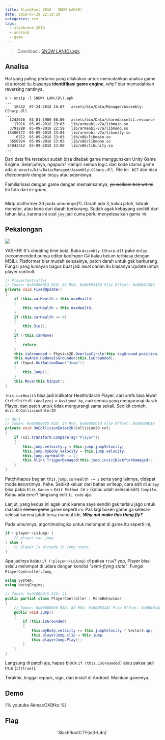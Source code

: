 ```yaml
---
title: SlashRoot 2018 - SNOW LAN(D)
date: 2018-07-28 22:29:20
categories: rev
tags:
  - slashroot-2018
  - android
  - game
---
```


> Download : [SNOW LAN(D).apk]()

## Analisa

Hal yang paling pertama yang dilakukan untuk memudahkan analisa game di android itu biasanya __identifikasi game engine__, _why?_ biar memudahkan reversing nantinya.
```
λ › unzip -l SNOW\ LAN\(D\).apk
...
    18432  07-24-2018 16:07   assets/bin/Data/Managed/Assembly-CSharp.dll
...
  1243616  01-01-1980 08:00   assets/bin/Data/sharedassets1.resource
    17916  05-09-2018 23:03   lib/armeabi-v7a/libmain.so
  3791288  05-09-2018 22:59   lib/armeabi-v7a/libmono.so
 18400572  05-09-2018 23:04   lib/armeabi-v7a/libunity.so
     6372  05-09-2018 23:03   lib/x86/libmain.so
  3656924  05-09-2018 23:03   lib/x86/libmono.so
 24043552  05-09-2018 23:08   lib/x86/libunity.so
...
```
Dari data file tersebut sudah bisa ditebak game menggunakan Unity Game Engine. Selanjutnya, _ngapain?_ Hampir semua logic dan kode utama game ada di `assets/bin/Data/Managed/Assembly-CSharp.dll`. File ini `.NET` dan bisa _didecompile_ dengan `dnSpy` atau sejenisnya.

Familiarisasi dengan game dengan memainkannya, ~~yo welkam bek wit mi~~. Ini foto dari _in-game_,

![]()

Mirip platformer 2d pada umumnya(?). Darah ada 3, kalau jatuh, tabrak monster, atau kena duri darah berkurang. Sudah agak kebayang sedikit dari tahun lalu, karena ini soal `joy` jadi cuma perlu menyelesaikan game ini.

## Pekalongan

![](https://i.imgflip.com/1qjm83.jpg)

YASHH!! It's cheating time boiz. Buka `Assembly-CSharp.dll` pake `dnSpy` (recommended punya editor _kodingan_ C# kalau belum terbiasa dengan MSIL). Platformer biar mudah selesainya, patch darah untuk gak berkurang. Fungsi yang lumayan bagus buat jadi awal carian itu biasanya Update untuk player controll.

```csharp
// PlayerController
// Token: 0x06000053 RID: 83 RVA: 0x00003180 File Offset: 0x00001380
private void FixedUpdate()
{
	if (this.curHealth > this.maxHealth)
	{
		this.curHealth = this.maxHealth;
	}
	if (this.curHealth <= 0)
	{
		this.Die();
	}
	if (!this.canMove)
	{
		return;
	}
	this.isGrounded = Physics2D.OverlapCircle(this.tagGround.position, this.radius, this.playerMask);
	this.myAnim.UpdateIsGrounded(this.isGrounded);
	if (Input.GetButtonDown("Jump"))
	{
		this.Jump();
	}
	this.Move(this.hInput);
}
```

`this.curHealth` bisa jadi indikator Health/darah Player, cari xrefs bisa lewat `Ctrl+Shift+R (Analyze)` > `Assigned by`, cari semua yang mengurangi darah Player, dan patch untuk tidak mengurangi sama sekali. Sedikit contoh, `duri.OnCollisionEnter2D`

```csharp
// duri
// Token: 0x06000025 RID: 37 RVA: 0x00002C10 File Offset: 0x00000E10
private void OnCollisionEnter2D(Collision2D col)
{
	if (col.transform.CompareTag("Player"))
	{
		this.jump.velocity.y = this.jump.jumpVelocity;
		this.jump.myBody.velocity = this.jump.velocity;
		this.jump.curHealth -= 2;
		this.blink.TriggerDamaged(this.jump.invicibleAfterDamaged);
	}
}
```

Patch/hapus bagian `this.jump.curHealth -= 2` serta yang lainnya, didapat mode `BAGUVIX`nya, hehe. Sedikit keluar dari bahas writeup, cara edit di `dnSpy` bisa pakai `Klik Kanan` > `Edit Method C#` > (kalau udah selesai edit) `Compile`. Kalau ada error? langsung edit `IL code` aja.

Lanjut, yang kedua ini agak unik karena saya sendiri gak terlalu jago untuk masalah ~~semua game~~ game seperti ini. Pas lagi bosen game ga selesai-selesai karena jatuh teruz muncul ide, ___Why not make this thing fly?___

Pada umumnya, algortima/logika untuk melompat di game itu seperti ini,
```C
if (!player->isJump) {
	// player can jump
} else {
	// player is already in jump state
}
```

Apa jadinya kalau `if (!player->isJump)` di paksa `true`? yep, Player bisa selalu melompat di udara dengan kondisi _"semi-flying state"_. Fungsi `PlayerController.Jump`,

```csharp
using System;
using UnityEngine;

// Token: 0x02000015 RID: 21
public partial class PlayerController : MonoBehaviour
{
	// Token: 0x06000056 RID: 86 RVA: 0x000032AC File Offset: 0x000014AC
	public void Jump()
	{
		if (this.isGrounded)
		{
			this.myBody.velocity += this.jumpVelocity * Vector2.up;
			this.playerJump.clip = this.jump;
			this.playerJump.Play();
		}
	}
}
```

Langsung di patch aja, hapus block `if (this.isGrounded)` atau paksa jadi true (`if(true)`).

Terakhir, tinggal repack, sign, dan install di Android. Mainkan gamenya.

## Demo

{% youtube AkmacOXBfko %}

## Flag

<center>`SlashRootCTF{ic3-L4n}`</center>
